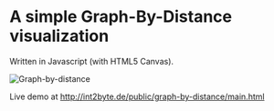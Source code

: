A simple Graph-By-Distance visualization
========================================

Written in Javascript (with HTML5 Canvas).


![Graph-by-distance](Screenshot-2017-07-12-22-56.png)




 Live demo at http://int2byte.de/public/graph-by-distance/main.html
 